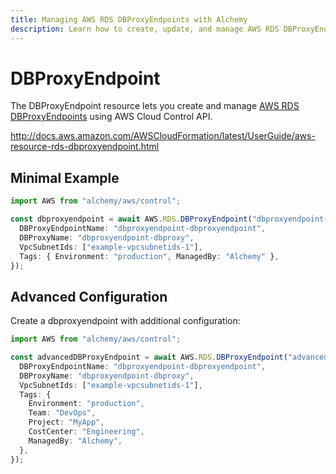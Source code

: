 ```yaml
---
title: Managing AWS RDS DBProxyEndpoints with Alchemy
description: Learn how to create, update, and manage AWS RDS DBProxyEndpoints using Alchemy Cloud Control.
---
```


# DBProxyEndpoint

The DBProxyEndpoint resource lets you create and manage [AWS RDS DBProxyEndpoints](https://docs.aws.amazon.com/rds/latest/userguide/) using AWS Cloud Control API.

http://docs.aws.amazon.com/AWSCloudFormation/latest/UserGuide/aws-resource-rds-dbproxyendpoint.html

## Minimal Example

```ts
import AWS from "alchemy/aws/control";

const dbproxyendpoint = await AWS.RDS.DBProxyEndpoint("dbproxyendpoint-example", {
  DBProxyEndpointName: "dbproxyendpoint-dbproxyendpoint",
  DBProxyName: "dbproxyendpoint-dbproxy",
  VpcSubnetIds: ["example-vpcsubnetids-1"],
  Tags: { Environment: "production", ManagedBy: "Alchemy" },
});
```

## Advanced Configuration

Create a dbproxyendpoint with additional configuration:

```ts
import AWS from "alchemy/aws/control";

const advancedDBProxyEndpoint = await AWS.RDS.DBProxyEndpoint("advanced-dbproxyendpoint", {
  DBProxyEndpointName: "dbproxyendpoint-dbproxyendpoint",
  DBProxyName: "dbproxyendpoint-dbproxy",
  VpcSubnetIds: ["example-vpcsubnetids-1"],
  Tags: {
    Environment: "production",
    Team: "DevOps",
    Project: "MyApp",
    CostCenter: "Engineering",
    ManagedBy: "Alchemy",
  },
});
```


